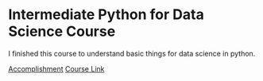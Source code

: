 # Intermediate Python for Data Science Course

I finished this course to understand basic things for data science in python.

[Accomplishment](https://github.com/daenamkim/til/data-science/intermediate-python-for-data-science-course.pdf)
[Course Link](https://www.datacamp.com/courses/intermediate-python-for-data-science)